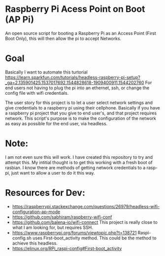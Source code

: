 # Raspberry Pi Acess Point on Boot (AP Pi)
An open source script for booting a Raspberry Pi as an Access Point (First Boot Only), this will then allow the pi to accept Networks. 

# Goal
Basically I want to automate this turtorial https://learn.sparkfun.com/tutorials/headless-raspberry-pi-setup?_ga=2.135901425.1537017692.1544828618-1909400911.1544202760 For end users not having to plug the pi into an ethernet, ssh, or change the config file with wifi credentials. 

The user story for this project is to let a user select network settings and give credentials to a raspberry pi using their cellphone. Basically if you have a raspberry pi project that you give to end user's, and that project requires network. This script's purpose is to make the configuration of the network as easy as possible for the end user, via headless.

# Note:
I am not even sure this will work. I have created this repository to try and attempt this. My intitial thought is to get this working with a fresh boot of rasbian. I know there are methods of getting network credentials to a rasp-pi, just want to allow a user to do it this way.



# Resources for Dev:
- https://raspberrypi.stackexchange.com/questions/26979/headless-wifi-configuration-ap-mode
- https://github.com/sabhiram/raspberry-wifi-conf
- https://github.com/balena-io/wifi-connect   This project is really close to what I am looking for, but requires SSH.  
- https://www.raspberrypi.org/forums/viewtopic.php?t=138721 Raspi-config.sh uses First-boot_activity method. This could be the method to achieve this headless. 
- https://elinux.org/RPi_raspi-config#First-boot_activity
